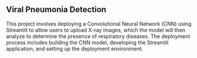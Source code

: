 ## Viral Pneumonia Detection
This project involves deploying a Convolutional Neural Network (CNN) using Streamlit to allow users to upload X-ray images, which the model will then analyze to determine the presence of respiratory diseases. The deployment process includes building the CNN model, developing the Streamlit application, and setting up the deployment environment.
